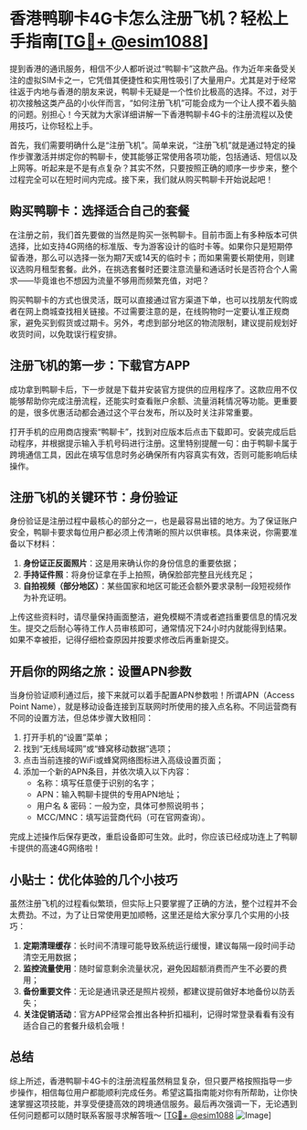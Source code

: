 # 香港鸭聊卡4G卡怎么注册飞机？轻松上手指南[[TG💪+ @esim1088](https://t.me/s/esim1088)]

提到香港的通讯服务，相信不少人都听说过“鸭聊卡”这款产品。作为近年来备受关注的虚拟SIM卡之一，它凭借其便捷性和实用性吸引了大量用户。尤其是对于经常往返于内地与香港的朋友来说，鸭聊卡无疑是一个性价比极高的选择。不过，对于初次接触这类产品的小伙伴而言，“如何注册飞机”可能会成为一个让人摸不着头脑的问题。别担心！今天就为大家详细讲解一下香港鸭聊卡4G卡的注册流程以及使用技巧，让你轻松上手。

首先，我们需要明确什么是“注册飞机”。简单来说，“注册飞机”就是通过特定的操作步骤激活并绑定你的鸭聊卡，使其能够正常使用各项功能，包括通话、短信以及上网等。听起来是不是有点复杂？其实不然，只要按照正确的顺序一步步来，整个过程完全可以在短时间内完成。接下来，我们就从购买鸭聊卡开始说起吧！

## 购买鸭聊卡：选择适合自己的套餐

在注册之前，我们首先要做的当然是购买一张鸭聊卡。目前市面上有多种版本可供选择，比如支持4G网络的标准版、专为游客设计的临时卡等。如果你只是短期停留香港，那么可以选择一张为期7天或14天的临时卡；而如果需要长期使用，则建议选购月租型套餐。此外，在挑选套餐时还要注意流量和通话时长是否符合个人需求——毕竟谁也不想因为流量不够用而频繁充值，对吧？

购买鸭聊卡的方式也很灵活，既可以直接通过官方渠道下单，也可以找朋友代购或者在网上商城查找相关链接。不过需要注意的是，在线购物时一定要认准正规商家，避免买到假货或过期卡。另外，考虑到部分地区的物流限制，建议提前规划好收货时间，以免耽误行程安排。

## 注册飞机的第一步：下载官方APP

成功拿到鸭聊卡后，下一步就是下载并安装官方提供的应用程序了。这款应用不仅能够帮助你完成注册流程，还能实时查看账户余额、流量消耗情况等功能。更重要的是，很多优惠活动都会通过这个平台发布，所以及时关注非常重要。

打开手机的应用商店搜索“鸭聊卡”，找到对应版本后点击下载即可。安装完成后启动程序，并根据提示输入手机号码进行注册。这里特别提醒一句：由于鸭聊卡属于跨境通信工具，因此在填写信息时务必确保所有内容真实有效，否则可能影响后续操作。

## 注册飞机的关键环节：身份验证

身份验证是注册过程中最核心的部分之一，也是最容易出错的地方。为了保证账户安全，鸭聊卡要求每位用户都必须上传清晰的照片以供审核。具体来说，你需要准备以下材料：

1. **身份证正反面照片**：这是用来确认你的身份信息的重要依据；
2. **手持证件照**：将身份证拿在手上拍照，确保脸部完整且光线充足；
3. **自拍视频（部分地区）**：某些国家和地区可能还会额外要求录制一段短视频作为补充证明。

上传这些资料时，请尽量保持画面整洁，避免模糊不清或者遮挡重要信息的情况发生。提交之后耐心等待工作人员审核即可，通常情况下24小时内就能得到结果。如果不幸被拒，记得仔细检查原因并按要求修改后再重新提交。

## 开启你的网络之旅：设置APN参数

当身份验证顺利通过后，接下来就可以着手配置APN参数啦！所谓APN（Access Point Name），就是移动设备连接到互联网时所使用的接入点名称。不同运营商有不同的设置方法，但总体步骤大致相同：

1. 打开手机的“设置”菜单；
2. 找到“无线局域网”或“蜂窝移动数据”选项；
3. 点击当前连接的WiFi或蜂窝网络图标进入高级设置页面；
4. 添加一个新的APN条目，并依次填入以下内容：
   - 名称：填写任意便于识别的名字；
   - APN：输入鸭聊卡提供的专用APN地址；
   - 用户名 & 密码：一般为空，具体可参照说明书；
   - MCC/MNC：填写运营商代码（可在官网查询）。

完成上述操作后保存更改，重启设备即可生效。此时，你应该已经成功连上了鸭聊卡提供的高速4G网络啦！

## 小贴士：优化体验的几个小技巧

虽然注册飞机的过程看似繁琐，但实际上只要掌握了正确的方法，整个过程并不会太费劲。不过，为了让日常使用更加顺畅，这里还是给大家分享几个实用的小技巧：

1. **定期清理缓存**：长时间不清理可能导致系统运行缓慢，建议每隔一段时间手动清空无用数据；
2. **监控流量使用**：随时留意剩余流量状况，避免因超额消费而产生不必要的费用；
3. **备份重要文件**：无论是通讯录还是照片视频，都建议提前做好本地备份以防丢失；
4. **关注促销活动**：官方APP经常会推出各种折扣福利，记得时常登录看看有没有适合自己的套餐升级机会哦！

## 总结

综上所述，香港鸭聊卡4G卡的注册流程虽然稍显复杂，但只要严格按照指导一步步操作，相信每位用户都能顺利完成任务。希望这篇指南能对你有所帮助，让你快速掌握这项技能，并享受便捷高效的跨境通信服务。最后再次强调一下，无论遇到任何问题都可以随时联系客服寻求解答哦～ [[TG💪+ @esim1088](https://t.me/s/esim1088) ![Image](https://i.postimg.cc/4NQfJmqS/Snipaste-2025-05-13-00-14-12.png)]